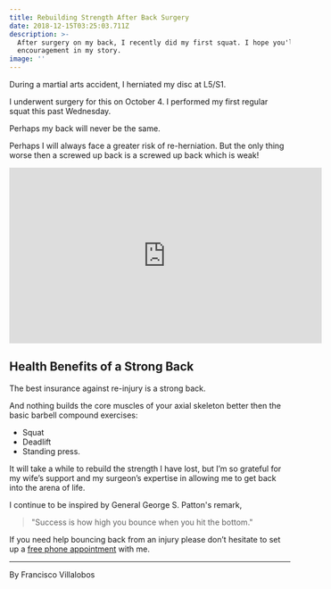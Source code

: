```yaml
---
title: Rebuilding Strength After Back Surgery
date: 2018-12-15T03:25:03.711Z
description: >-
  After surgery on my back, I recently did my first squat. I hope you'll find
  encouragement in my story.
image: ''
---
```

During a martial arts accident, I herniated my disc at L5/S1. 

I underwent surgery for this on October 4.  I performed my first regular squat this past Wednesday.  

Perhaps my back will never be the same.  

Perhaps I will always face a greater risk of re-herniation.  But the only thing worse then a screwed up back is a screwed up back which is weak!

<iframe width="560" height="315" src="https://www.youtube.com/embed/GPGNQL5Hy7Y" frameborder="0" allow="accelerometer; autoplay; encrypted-media; gyroscope; picture-in-picture" allowfullscreen></iframe>

<p></p>

## Health Benefits of a Strong Back

The best insurance against re-injury is a strong back. 

 And nothing builds the core muscles of your axial skeleton better then the basic barbell compound exercises: 

* Squat
* Deadlift
* Standing press.  

It will take a while to rebuild the strength I have lost, but I’m so grateful for my wife’s support and my surgeon’s expertise in allowing me to get back into the arena of life.

I continue to be inspired by General George S. Patton's remark, 

> "Success is how high you bounce when you hit the bottom."

If you need help bouncing back from an injury please don’t hesitate to set up a [free phone appointment](https://calendly.com/isfny/15min/) with me.

<hr>

By Francisco Villalobos
